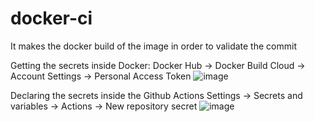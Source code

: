 # docker-ci
It makes the docker build of the image in order to validate the commit

Getting the secrets inside Docker:
Docker Hub -> Docker Build Cloud -> Account Settings -> Personal Access Token
![image](https://github.com/user-attachments/assets/e9352d0d-9453-4a05-9466-c2f3e914e393)


Declaring the secrets inside the Github Actions
Settings -> Secrets and variables -> Actions -> New repository secret
![image](https://github.com/user-attachments/assets/c76f0d4e-9aca-418a-913e-f4aba2dcd43b)
